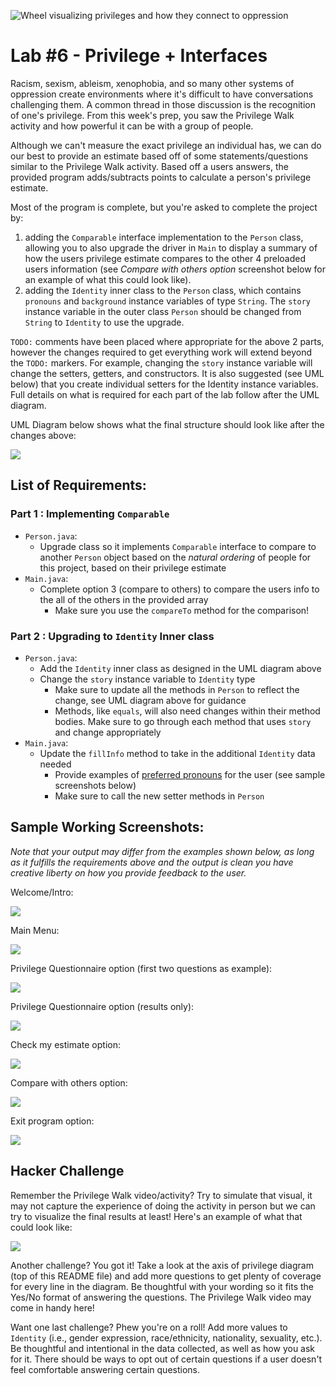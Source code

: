 ![Wheel visualizing privileges and how they connect to oppression](https://i.imgur.com/tBIvDCI.png)

# **Lab #6 - Privilege + Interfaces**
Racism, sexism, ableism, xenophobia, and so many other systems of oppression create environments where it's difficult to have conversations challenging them. A common thread in those discussion is the recognition of one's privilege. From this week's prep, you saw the Privilege Walk activity and how powerful it can be with a group of people.

Although we can't measure the exact privilege an individual has, we can do our best to provide an estimate based off of some statements/questions similar to the Privilege Walk activity. Based off a users answers, the provided program adds/subtracts points to calculate a person's privilege estimate.

Most of the program is complete, but you're asked to complete the project by:

1. adding the `Comparable` interface implementation to the `Person` class, allowing you to also upgrade the driver in `Main` to display a summary of how the users privilege estimate compares to the other 4 preloaded users information (see *Compare with others option* screenshot below for an example of what this could look like).
2. adding the `Identity` inner class to the `Person` class, which contains `pronouns` and `background` instance variables of type `String`. The `story` instance variable in the outer class `Person` should be changed from `String` to `Identity` to use the upgrade.

`TODO:` comments have been placed where appropriate for the above 2 parts, however the changes required to get everything work will extend beyond the `TODO:` markers. For example, changing the `story` instance variable will change the setters, getters, and constructors. It is also suggested (see UML below) that you create individual setters for the Identity instance variables. Full details on what is required for each part of the lab follow after the UML diagram.

UML Diagram below shows what the final structure should look like after the changes above:

![](https://imgur.com/ZGF4yb5.png)

## **List of Requirements:**
### Part 1 : Implementing `Comparable`
- `Person.java`:
    - Upgrade class so it implements `Comparable` interface to compare to another `Person` object based on the *natural ordering* of people for this project, based on their privilege estimate
- `Main.java`:
    - Complete option 3 (compare to others) to compare the users info to the all of the others in the provided array
        - Make sure you use the `compareTo` method for the comparison!

### Part 2 : Upgrading to `Identity` Inner class
- `Person.java`:
    - Add the `Identity` inner class as designed in the UML diagram above
    - Change the `story` instance variable to `Identity` type
        - Make sure to update all the methods in `Person` to reflect the change, see UML diagram above for guidance
        - Methods, like `equals`, will also need changes within their method bodies. Make sure to go through each method that uses `story` and change appropriately
- `Main.java`:
    - Update the `fillInfo` method to take in the additional `Identity` data needed
        - Provide examples of [preferred pronouns](https://miracosta.edu/student-services/student-equity/lgbtqia/_docs/GenderPronounsMCCBrandedBW.pdf) for the user (see sample screenshots below)
        - Make sure to call the new setter methods in `Person`


## **Sample Working Screenshots:**
*Note that your output may differ from the examples shown below, as long as it fulfills the requirements above and the output is clean you have creative liberty on how you provide feedback to the user.*

Welcome/Intro:

![](https://imgur.com/CwVl45e.png)

Main Menu:

![](https://imgur.com/W0g0C5s.png)

Privilege Questionnaire option (first two questions as example):

![](https://imgur.com/TmG40Cp.png)

Privilege Questionnaire option (results only):

![](https://i.imgur.com/cEwbPxq.png)

Check my estimate option:

![](https://imgur.com/tapgyKi.png)

Compare with others option:

![](https://imgur.com/Hvw9ynW.png)

Exit program option:

![](https://imgur.com/gUEztBE.png)



## **Hacker Challenge**
Remember the Privilege Walk video/activity? Try to simulate that visual, it may not capture the experience of doing the activity in person but we can try to visualize the final results at least! Here's an example of what that could look like:

![](https://imgur.com/WLSUgYh.png)

Another challenge? You got it! Take a look at the axis of privilege diagram (top of this README file) and add more questions to get plenty of coverage for every line in the diagram. Be thoughtful with your wording so it fits the Yes/No format of answering the questions. The Privilege Walk video may come in handy here!

Want one last challenge? Phew you're on a roll! Add more values to `Identity` (i.e., gender expression, race/ethnicity, nationality, sexuality, etc.). Be thoughtful and intentional in the data collected, as well as how you ask for it. There should be ways to opt out of certain questions if a user doesn't feel comfortable answering certain questions.